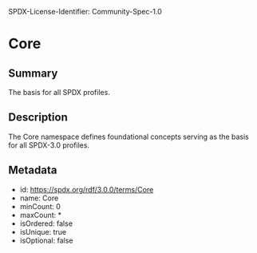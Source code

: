 SPDX-License-Identifier: Community-Spec-1.0

# Core

## Summary

The basis for all SPDX profiles.

## Description

The Core namespace defines foundational concepts serving as the basis for all SPDX-3.0 profiles.

## Metadata

- id: https://spdx.org/rdf/3.0.0/terms/Core
- name: Core
- minCount: 0
- maxCount: *
- isOrdered: false
- isUnique: true
- isOptional: false
